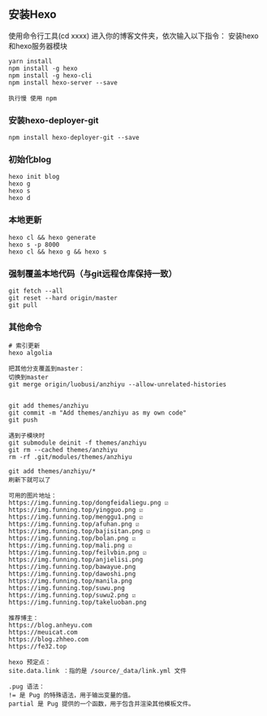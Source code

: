 ## 安装Hexo
使用命令行工具(cd xxxx) 进入你的博客文件夹，依次输入以下指令：
安装hexo和hexo服务器模块
```shell
yarn install
npm install -g hexo
npm install -g hexo-cli
npm install hexo-server --save

执行慢 使用 npm
```
### 安装hexo-deployer-git
```shell
npm install hexo-deployer-git --save
```
### 初始化blog
```shell
hexo init blog
hexo g
hexo s
hexo d
```
### 本地更新
```shell
hexo cl && hexo generate
hexo s -p 8000
hexo cl && hexo g && hexo s
```

### 强制覆盖本地代码（与git远程仓库保持一致）
```shell
git fetch --all
git reset --hard origin/master
git pull
```

### 其他命令
```shell
# 索引更新
hexo algolia
```

```shell
把其他分支覆盖到master：
切换到master
git merge origin/luobusi/anzhiyu --allow-unrelated-histories


git add themes/anzhiyu
git commit -m "Add themes/anzhiyu as my own code"
git push

遇到子模块时
git submodule deinit -f themes/anzhiyu
git rm --cached themes/anzhiyu
rm -rf .git/modules/themes/anzhiyu

git add themes/anzhiyu/*
刷新下就可以了
```

```shell
可用的图片地址：
https://img.funning.top/dongfeidaliegu.png ☑️
https://img.funning.top/yingguo.png ☑️
https://img.funning.top/menggu1.png ☑️
https://img.funning.top/afuhan.png ☑️
https://img.funning.top/bajisitan.png ☑️
https://img.funning.top/bolan.png ☑️
https://img.funning.top/mali.png ☑️
https://img.funning.top/feilvbin.png ☑️
https://img.funning.top/anjielisi.png
https://img.funning.top/bawayue.png
https://img.funning.top/dawoshi.png
https://img.funning.top/manila.png
https://img.funning.top/suwu.png
https://img.funning.top/suwu2.png ☑️
https://img.funning.top/takeluoban.png
```

```shell
推荐博主：
https://blog.anheyu.com
https://meuicat.com
https://blog.zhheo.com
https://fe32.top
```


```text
hexo 预定点：
site.data.link ：指的是 /source/_data/link.yml 文件

.pug 语法：
!= 是 Pug 的特殊语法，用于输出变量的值。
partial 是 Pug 提供的一个函数，用于包含并渲染其他模板文件。
```